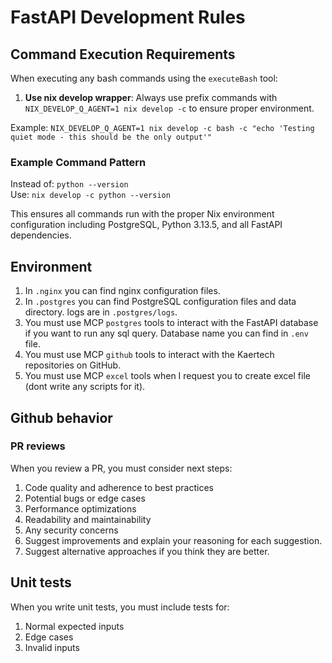 # FastAPI Development Rules

## Command Execution Requirements

When executing any bash commands using the `executeBash` tool:

1. **Use nix develop wrapper**: Always use prefix commands with `NIX_DEVELOP_Q_AGENT=1 nix develop -c` to ensure proper environment.

Example: `NIX_DEVELOP_Q_AGENT=1 nix develop -c bash -c "echo 'Testing quiet mode - this should be the only output'"`

### Example Command Pattern

Instead of: `python --version`  
Use: `nix develop -c python --version`

This ensures all commands run with the proper Nix environment configuration including PostgreSQL, Python 3.13.5, and all FastAPI dependencies.

## Environment

1. In `.nginx` you can find nginx configuration files.
2. In `.postgres` you can find PostgreSQL configuration files and data directory. logs are in `.postgres/logs`.
3. You must use MCP `postgres` tools to interact with the FastAPI database if you want to run any sql query. Database name you can find in `.env` file.
4. You must use MCP `github` tools to interact with the Kaertech repositories on GitHub.
5. You must use MCP `excel` tools when I request you to create excel file (dont write any scripts for it).

## Github behavior

### PR reviews

When you review a PR, you must consider next steps:

1. Code quality and adherence to best practices
2. Potential bugs or edge cases
3. Performance optimizations
4. Readability and maintainability
5. Any security concerns
6. Suggest improvements and explain your reasoning for each suggestion.
7. Suggest alternative approaches if you think they are better.

## Unit tests

When you write unit tests, you must include tests for:

1. Normal expected inputs
2. Edge cases
3. Invalid inputs
